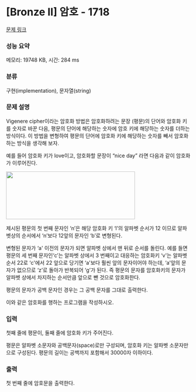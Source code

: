 # [Bronze II] 암호 - 1718 

[문제 링크](https://www.acmicpc.net/problem/1718) 

### 성능 요약

메모리: 19748 KB, 시간: 284 ms

### 분류

구현(implementation), 문자열(string)

### 문제 설명

<p>Vigenere cipher이라는 암호화 방법은 암호화하려는 문장 (평문)의 단어와 암호화 키를 숫자로 바꾼 다음, 평문의 단어에 해당하는 숫자에 암호 키에 해당하는 숫자를 더하는 방식이다. 이 방법을 변형하여 평문의 단어에 암호화 키에 해당하는 숫자를 빼서 암호화하는 방식을 생각해 보자.</p>

<p>예를 들어 암호화 키가 love이고, 암호화할 문장이 “nice day” 라면 다음과 같이 암호화가 이루어진다.</p>

<p><img alt="" src="https://www.acmicpc.net/JudgeOnline/upload/201005/dkagh.PNG" style="height:130px; width:352px"></p>

<p>제시된 평문의 첫 번째 문자인 ‘n’은 해당 암호화 키 ‘l’의 알파벳 순서가 12 이므로 알파벳상의 순서에서 ‘n’보다 12앞의 문자인 ‘b’로 변형된다.</p>

<p>변형된 문자가 ‘a' 이전의 문자가 되면 알파벳 상에서 맨 뒤로 순서를 돌린다. 예를 들면 평문의 세 번째 문자인‘c’는 알파벳 상에서 3 번째이고 대응하는 암호화키 ‘v'는 알파벳 순서 22로 ‘c'에서 22 앞으로 당기면 ‘a'보다 훨씬 앞의 문자이어야 하는데, ‘a’앞의 문자가 없으므로 ‘z’로 돌아가 반복되어 ‘g’가 된다. 즉 평문의 문자를 암호화키의 문자가 알파벳 상에서 차지하는 순서만큼 앞으로 뺀 것으로 암호화한다.</p>

<p>평문의 문자가 공백 문자인 경우는 그 공백 문자를 그대로 출력한다.</p>

<p>이와 같은 암호화를 행하는 프로그램을 작성하시오.</p>

### 입력 

 <p>첫째 줄에 평문이, 둘째 줄에 암호화 키가 주어진다.</p>

<p>평문은 알파벳 소문자와 공백문자(space)로만 구성되며, 암호화 키는 알파벳 소문자만으로 구성된다. 평문의 길이는 공백까지 포함해서 30000자 이하이다.</p>

### 출력 

 <p>첫 번째 줄에 암호문을 출력한다.</p>

